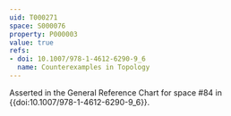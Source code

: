 ```yaml
---
uid: T000271
space: S000076
property: P000003
value: true
refs:
- doi: 10.1007/978-1-4612-6290-9_6
  name: Counterexamples in Topology
---
```


Asserted in the General Reference Chart for space #84 in
{{doi:10.1007/978-1-4612-6290-9_6}}.
